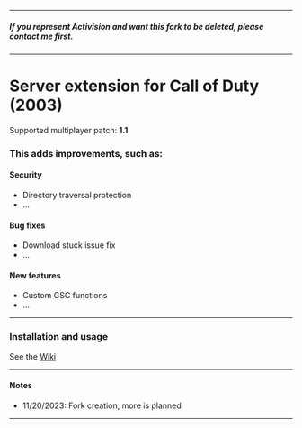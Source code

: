 ___
##### If you represent Activision and want this fork to be deleted, please contact me first.
___
# Server extension for Call of Duty (2003)
Supported multiplayer patch: **1.1**
### This adds improvements, such as:
#### Security
- Directory traversal protection
- ...
#### Bug fixes
- Download stuck issue fix
- ...
#### New features
- Custom GSC functions
- ...
___
### Installation and usage

See the [Wiki](https://github.com/raphael12333/codextended-server/wiki)
___
#### Notes

- 11/20/2023: Fork creation, more is planned
___
